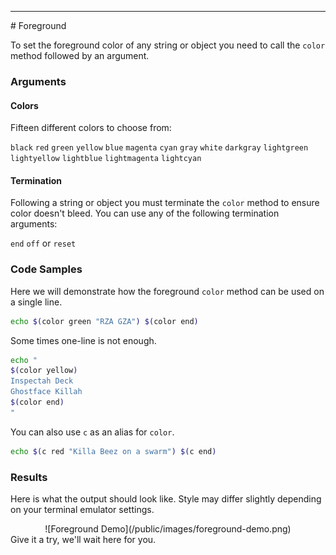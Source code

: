 <hr>
<a name="Foreground"></a>
# Foreground

To set the foreground color of any string or object you need to call the `color` method followed by an argument.

### Arguments

#### Colors

Fifteen different colors to choose from:

`black` `red` `green` `yellow` `blue` `magenta` `cyan` `gray`
`white` `darkgray` `lightgreen` `lightyellow` `lightblue`
`lightmagenta` `lightcyan`


#### Termination
Following a string or object you must terminate the `color` method to ensure color doesn't bleed.  You can use any of the following termination arguments:

`end` `off` or `reset`

### Code Samples

Here we will demonstrate how the foreground `color` method can be used on a single line.

```bash
echo $(color green "RZA GZA") $(color end)
```
Some times one-line is not enough.

```bash
echo "
$(color yellow)
Inspectah Deck
Ghostface Killah
$(color end)
"
```

You can also use `c` as an alias for `color`.

```bash
echo $(c red "Killa Beez on a swarm") $(c end)
```

### Results
Here is what the output should look like.  Style may differ slightly depending on your terminal emulator settings.
<center>
![Foreground Demo](/public/images/foreground-demo.png)
</center>
Give it a try, we'll wait here for you.
